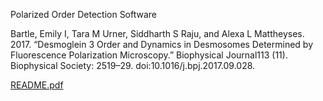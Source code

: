 Polarized Order Detection Software

Bartle, Emily I, Tara M Urner, Siddharth S Raju, and Alexa L Mattheyses. 2017. 
“Desmoglein 3 Order and Dynamics in Desmosomes Determined by Fluorescence Polarization Microscopy.” 
Biophysical Journal​ 113 (11). Biophysical Society: 2519–29. 
doi:10.1016/j.bpj.2017.09.028.

[README.pdf](https://github.com/Mattheyses-Lab/PODSv1.0/files/14543374/README.pdf)
